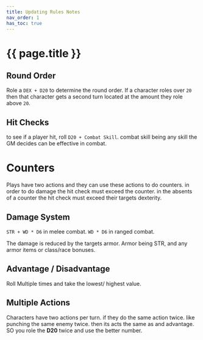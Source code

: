 ```yaml
---
title: Updating Rules Notes
nav_order: 1
has_toc: true
---
```

# {{ page.title }}

## Round Order
Role a `DEX + D20` to determine the round order.
If a character roles over `20` then that character gets a second turn located at the amount they role above `20`.

## Hit Checks
to see if a player hit, roll `D20 + Combat Skill`.
combat skill being any skill the GM decides can be effective in combat.

# Counters
Plays have two actions and they can use these actions to do counters. 
in order to do damage the hit check must exceed the counter.
in the absents of a counter the hit check must exceed their targets dexterity.

## Damage System
`STR + WD * D6` in melee combat.
`WD * D6` in ranged combat.

The damage is reduced by the targets armor. Armor being STR, and any armor items or class/race bonuses.

## Advantage / Disadvantage
Roll Multiple times and take the lowest/ highest value.

## Multiple Actions
Characters have two actions per turn. if they do the same action twice. like punching the same enemy twice. then its acts the same as and advantage.
SO you role the **D20** twice and use the better number.